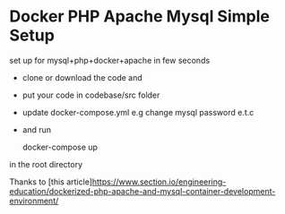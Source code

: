 # Docker PHP Apache Mysql Simple Setup
 set up for mysql+php+docker+apache in few seconds


- clone or download the code and 
- put your code in codebase/src folder
- update docker-compose.yml e.g change mysql password e.t.c
- and run

     docker-compose up 

in the root directory




Thanks to [this article]https://www.section.io/engineering-education/dockerized-php-apache-and-mysql-container-development-environment/
